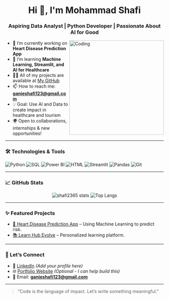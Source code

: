 <h1 align="center">Hi 👋, I'm Mohammad Shafi</h1>
<h3 align="center">Aspiring Data Analyst | Python Developer | Passionate About AI for Good</h3>

<img align="right" alt="Coding" width="300" src="https://cdn.dribbble.com/users/1162077/screenshots/3848914/programmer.gif">

- 🔭 I’m currently working on **Heart Disease Prediction App**
- 🌱 I’m learning **Machine Learning, Streamlit, and AI for Healthcare**
- 👨‍💻 All of my projects are available at [My GitHub](https://github.com/shafi2365)
- 📫 How to reach me: **ganieshafi123@gmail.com**
- 💡 Goal: Use AI and Data to create impact in healthcare and tourism
- 🌍 Open to collaborations, internships & new opportunities!

---

### 🛠️ Technologies & Tools

![Python](https://img.shields.io/badge/-Python-3776AB?style=flat&logo=python&logoColor=white)
![SQL](https://img.shields.io/badge/-SQL-4479A1?style=flat&logo=postgresql&logoColor=white)
![Power BI](https://img.shields.io/badge/-Power%20BI-F2C811?style=flat&logo=powerbi&logoColor=black)
![HTML](https://img.shields.io/badge/-HTML5-E34F26?style=flat&logo=html5&logoColor=white)
![Streamlit](https://img.shields.io/badge/-Streamlit-FF4B4B?style=flat&logo=streamlit&logoColor=white)
![Pandas](https://img.shields.io/badge/-Pandas-150458?style=flat&logo=pandas)
![Git](https://img.shields.io/badge/-Git-F05032?style=flat&logo=git&logoColor=white)

---

### 📈 GitHub Stats

<p align="center">
  <img src="https://github-readme-stats.vercel.app/api?username=shafi2365&show_icons=true&theme=radical" alt="shafi2365 stats" />
  <img src="https://github-readme-stats.vercel.app/api/top-langs/?username=shafi2365&layout=compact&theme=radical" alt="Top Langs" />
</p>

---

### ✨ Featured Projects

- [🔬 Heart Disease Prediction App](https://github.com/shafi2365/heart-disease-prediction) – Using Machine Learning to predict risk.
- [📚 Learn Hub Evolve](https://github.com/shafi2365/learn-hub-evolve) – Personalized learning platform.

---

### 🤝 Let’s Connect

- 💼 [LinkedIn](https://www.linkedin.com/in/yourprofile) *(Add your profile here)*
- 🌐 [Portfolio Website](https://yourwebsite.com) *(Optional - I can help build this)*
- 📧 Email: **ganieshafi123@gmail.com**

---

> “Code is the language of impact. Let’s write something meaningful.”


